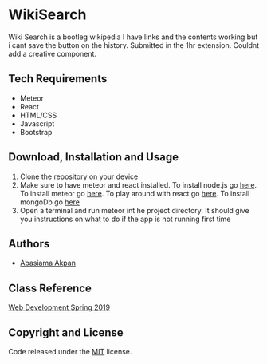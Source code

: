 # WikiSearch
Wiki Search is a bootleg wikipedia
I have links and the contents working but i cant save the button on the history. 
Submitted in the 1hr extension.
Couldnt add a creative component.


## Tech Requirements
* Meteor
* React
* HTML/CSS
* Javascript
* Bootstrap

## Download, Installation and Usage
1. Clone the repository on your device
2. Make sure to have meteor and react installed. To install node.js go [here](https://nodejs.org/en/). To install meteor go [here](https://www.meteor.com/tutorials/react/components). To play around with react go [here](https://reactjs.org/docs/getting-started.html). To install mongoDb go [here](https://docs.mongodb.com/manual/installation/)
3. Open a terminal and run meteor int he project directory. It should give you instructions on what to do if the app is not running first time



## Authors
* [Abasiama Akpan](https://github.com/abasiamaakpan)

## Class Reference 
[Web Development Spring 2019](http://johnguerra.co/classes/webDevelopment_spring_2019/)


## Copyright and License
Code released under the [MIT](https://github.com/facebook/react/blob/master/LICENSE) license.

